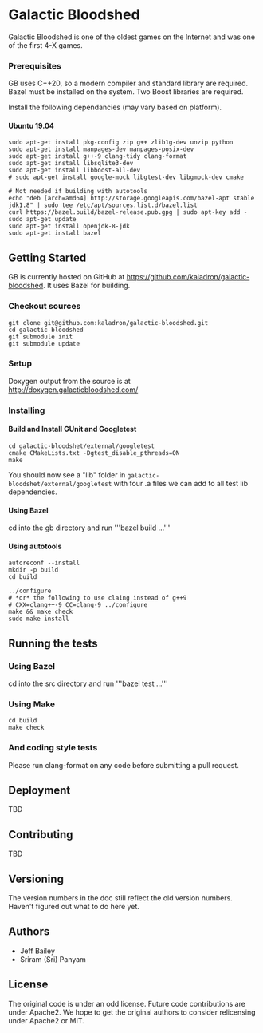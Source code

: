 # Galactic Bloodshed

Galactic Bloodshed is one of the oldest games on the Internet and was one of the first 4-X games.

### Prerequisites

GB uses C++20, so a modern compiler and standard library are required.
Bazel must be installed on the system.
Two Boost libraries are required.

Install the following dependancies (may vary based on platform).

#### Ubuntu 19.04

```
sudo apt-get install pkg-config zip g++ zlib1g-dev unzip python
sudo apt-get install manpages-dev manpages-posix-dev
sudo apt-get install g++-9 clang-tidy clang-format
sudo apt-get install libsqlite3-dev
sudo apt-get install libboost-all-dev
# sudo apt-get install google-mock libgtest-dev libgmock-dev cmake

# Not needed if building with autotools
echo "deb [arch=amd64] http://storage.googleapis.com/bazel-apt stable jdk1.8" | sudo tee /etc/apt/sources.list.d/bazel.list
curl https://bazel.build/bazel-release.pub.gpg | sudo apt-key add -
sudo apt-get update
sudo apt-get install openjdk-8-jdk
sudo apt-get install bazel
```

## Getting Started

GB is currently hosted on GitHub at https://github.com/kaladron/galactic-bloodshed.  It uses Bazel
for building.

### Checkout sources

```
git clone git@github.com:kaladron/galactic-bloodshed.git
cd galactic-bloodshed
git submodule init
git submodule update
```

### Setup

Doxygen output from the source is at http://doxygen.galacticbloodshed.com/

### Installing

#### Build and Install GUnit and Googletest

```
cd galactic-bloodshet/external/googletest
cmake CMakeLists.txt -Dgtest_disable_pthreads=ON
make
```

You should now see a "lib" folder in `galactic-bloodshet/external/googletest` with four .a files we can add to all test lib dependencies.

#### Using Bazel

cd into the gb directory and run '''bazel build ...'''

#### Using autotools

```
autoreconf --install
mkdir -p build
cd build

../configure
# *or* the following to use claing instead of g++9
# CXX=clang++-9 CC=clang-9 ../configure
make && make check
sudo make install
```

## Running the tests

### Using Bazel

cd into the src directory and run '''bazel test ...'''

### Using Make

```
cd build
make check
```

### And coding style tests

Please run clang-format on any code before submitting a pull request.

## Deployment

TBD

## Contributing

TBD

## Versioning

The version numbers in the doc still reflect the old version numbers.  Haven't figured out what to do here yet.

## Authors

* Jeff Bailey
* Sriram (Sri) Panyam

## License

The original code is under an odd license.  Future code contributions are under Apache2.  We hope to get the original authors to consider relicensing under Apache2 or MIT.

